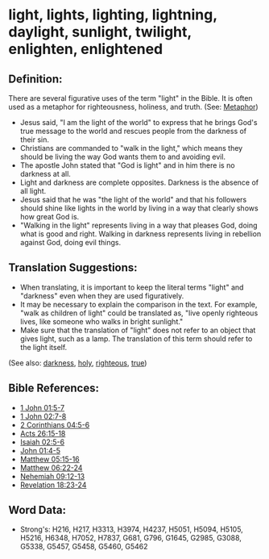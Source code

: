 # light, lights, lighting, lightning, daylight, sunlight, twilight, enlighten, enlightened #

## Definition: ##

There are several figurative uses of the term "light" in the Bible. It is often used as a metaphor for righteousness, holiness, and truth. (See: [Metaphor](rc://en/ta/man/translate/figs-metaphor))

* Jesus said, "I am the light of the world" to express that he brings God's true message to the world and rescues people from the darkness of their sin.
* Christians are commanded to "walk in the light," which means they should be living the way God wants them to and avoiding evil.
* The apostle John stated that "God is light" and in him there is no darkness at all.
* Light and darkness are complete opposites. Darkness is the absence of all light. 
* Jesus said that he was "the light of the world" and that his followers should shine like lights in the world by living in a way that clearly shows how great God is.
* "Walking in the light" represents living in a way that pleases God, doing what is good and right. Walking in darkness represents living in rebellion against God, doing evil things.
 
## Translation Suggestions: ##

* When translating, it is important to keep the literal terms "light" and "darkness" even when they are used figuratively.
* It may be necessary to explain the comparison in the text. For example, "walk as children of light" could be translated as, "live openly righteous lives, like someone who walks in bright sunlight."
* Make sure that the translation of "light" does not refer to an object that gives light, such as a lamp. The translation of this term should refer to the light itself.

(See also: [darkness](../other/darkness.md), [holy](../kt/holy.md), [righteous](../kt/righteous.md), [true](../kt/true.md))

## Bible References: ##

* [1 John 01:5-7](rc://en/tn/help/1jn/01/05)
* [1 John 02:7-8](rc://en/tn/help/1jn/02/07)
* [2 Corinthians 04:5-6](rc://en/tn/help/2co/04/05)
* [Acts 26:15-18](rc://en/tn/help/act/26/15)
* [Isaiah 02:5-6](rc://en/tn/help/isa/02/05)
* [John 01:4-5](rc://en/tn/help/jhn/01/04)
* [Matthew 05:15-16](rc://en/tn/help/mat/05/15)
* [Matthew 06:22-24](rc://en/tn/help/mat/06/22)
* [Nehemiah 09:12-13](rc://en/tn/help/neh/09/12)
* [Revelation 18:23-24](rc://en/tn/help/rev/18/23)

## Word Data: ##

* Strong's: H216, H217, H3313, H3974, H4237, H5051, H5094, H5105, H5216, H6348, H7052, H7837, G681, G796, G1645, G2985, G3088, G5338, G5457, G5458, G5460, G5462
